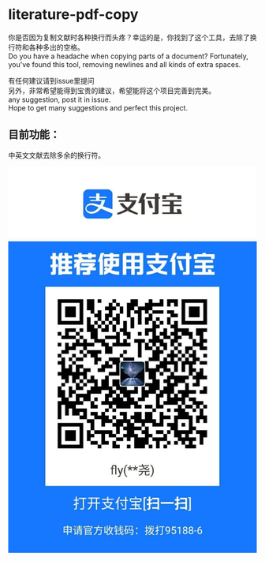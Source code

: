 # literature-pdf-copy 
    	
你是否因为复制文献时各种换行而头疼？幸运的是，你找到了这个工具，去除了换行符和各种多出的空格。    
Do you have a headache when copying parts of a document? Fortunately, you've found this tool, removing newlines and all kinds of extra spaces.  

有任何建议请到issue里提问     
另外，非常希望能得到宝贵的建议，希望能将这个项目完善到完美。      
any suggestion, post it in issue.     
Hope to get many suggestions and perfect this project.      
    
## 目前功能：  
中英文文献去除多余的换行符。      

![支付宝(Alipay)](https://github.com/TophTab/literatureorpdf-copy/blob/main/QR%20code.jpg)
